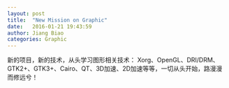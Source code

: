 ```yaml
---
layout: post
title:  "New Mission on Graphic"
date:   2016-01-21 19:43:59
author: Jiang Biao
categories: Graphic
---
```


新的项目，新的技术，从头学习图形相关技术：
Xorg、OpenGL、DRI/DRM、GTK2+、GTK3+、Cairo、QT、3D加速、2D加速等等，一切从头开始，路漫漫而修远兮！